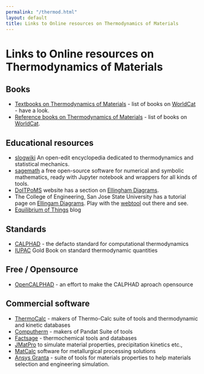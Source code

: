 ```yaml
---
permalink: "/thermod.html"
layout: default
title: Links to Online resources on Thermodynamics of Materials
---
```

# Links to Online resources on Thermodynamics of Materials

## Books
  * [Textbooks on Thermodynamics of Materials](https://www.worldcat.org/profiles/gphanikumar/lists/3985955) - list of books on [WorldCat](https://worldcat.org) - have a look.
  * [Reference books on Thermodynamics of Materials](https://www.worldcat.org/profiles/gphanikumar/lists/3986512) - list of books on [WorldCat](https://worldcat.org).

## Educational resources
 * [slogwiki](http://www.sklogwiki.org/SklogWiki/index.php/Main_Page) An open-edit encyclopedia dedicated to thermodynamics and statistical mechanics. 
 * [sagemath](http://www.sagemath.org/) a free open-source software for numerical and symbolic mathematics, ready with Jupyter notebook and wrappers for all kinds of tools.
 * [DoITPoMS](http://www.doitpoms.ac.uk/) website has a section on [Ellingham Diagrams](http://www.doitpoms.ac.uk/tlplib/ellingham_diagrams/index.php).
 * The College of Engineering, San Jose State University has a tutorial page on [Ellingam Diagrams](http://www.engr.sjsu.edu/ellingham/tutorial.html). Play with the [webtool](http://www.engr.sjsu.edu/ellingham/ellingham_tool_p1.php) out there and see.
 * [Equilibrium of Things](https://gtt-technologies.de/blog/) blog

## Standards
 * [CALPHAD](http://www.calphad.org/) - the defacto standard for computational thermodynamics
 * [IUPAC](https://goldbook.iupac.org/terms/view/S05927) Gold Book on standard thermodynamic quantities

## Free / Opensource
 * [OpenCALPHAD](http://www.opencalphad.com/) - an effort to make the CALPHAD aproach opensource

## Commercial software
 * [ThermoCalc](https://www.thermocalc.com/) - makers of Thermo-Calc suite of tools and thermodynamic and kinetic databases
 * [Computherm](http://www.computherm.com/) - makers of Pandat Suite of tools
 * [Factsage](http://www.factsage.com/) - thermochemical tools and databases
 * [JMatPro](https://www.sentesoftware.co.uk/jmatpro) to simulate material properties, precipitation kinetics etc.,
 * [MatCalc](https://www.matcalc-engineering.com/start/) software for metallurgical processing solutions
 * [Ansys Granta](https://www.ansys.com/products/materials) - suite of tools for materials properties to help materials selection and engineering simulation.

